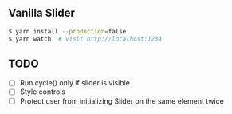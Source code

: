 ## Vanilla Slider

```bash
$ yarn install --production=false
$ yarn watch  # visit http://localhost:1234
```

## TODO

- [ ] Run cycle() only if slider is visible
- [ ] Style controls
- [ ] Protect user from initializing Slider on the same element twice
